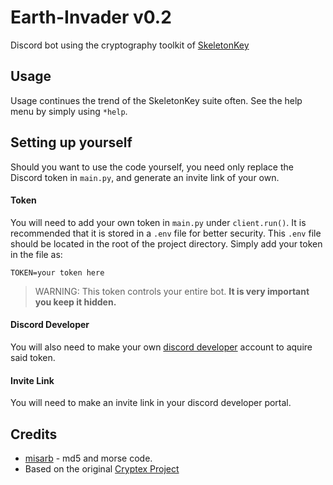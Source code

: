 # Earth-Invader v0.2
Discord bot using the cryptography toolkit of [SkeletonKey](https://github.com/CosmodiumCS/SkeletonKey)

## Usage
Usage continues the trend of the SkeletonKey suite often. See the help menu by simply using `*help`.

## Setting up yourself
Should you want to use the code yourself, you need only replace the Discord token in `main.py`, and generate an invite link of your own.

#### Token
You will need to add your own token in `main.py` under `client.run()`. It is recommended that it is stored in a `.env` file for better security. This `.env` file should be located in the root of the project directory. Simply add your token in the file as:

```
TOKEN=your token here
```
> WARNING: This token controls your entire bot. **It is very important you keep it hidden.**

#### Discord Developer 
You will also need to make your own [discord developer](https://discord.com/developers/docs/intro) account to aquire said token.

#### Invite Link
You will need to make an invite link in your discord developer portal.

## Credits
 - [misarb](https://github.com/Soulsender/Earth-Invader/pull/6) - md5 and morse code.
 - Based on the original [Cryptex Project](https://github.com/SSGorg/Cryptex)


